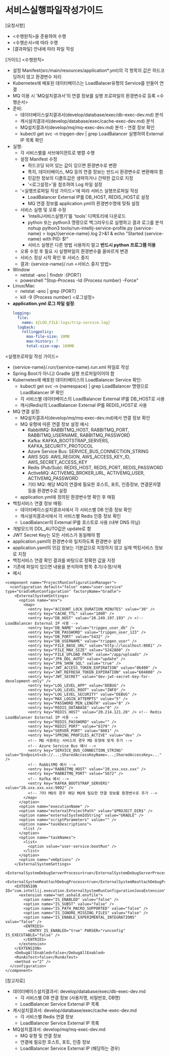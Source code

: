 # 서비스실행파일작성가이드 
  
[요청사항]  
- <수행원칙>을 준용하여 수행
- <수행순서>에 따라 수행
- [결과파일] 안내에 따라 파일 작성 

[가이드]
<수행원칙>
- 설정 Manifest(src/main/resources/application*.yml)의 각 항목의 값은 하드코딩하지 않고 환경변수 처리 
- Kubernetes에 배포된 데이터베이스는 LoadBalacer유형의 Service를 만들어 연결   
- MQ 이용 시 'MQ설치결과서'의 연결 정보를 실행 프로파일의 환경변수로 등록 
<수행순서>
- 준비:
  - 데이터베이스설치결과서(develop/database/exec/db-exec-dev.md) 분석
  - 캐시설치결과서(develop/database/exec/cache-exec-dev.md) 분석  
  - MQ설치결과서(develop/mq/mq-exec-dev.md) 분석 - 연결 정보 확인
  - kubectl get svc -n tripgen-dev | grep LoadBalancer 실행하여 External IP 목록 확인
- 실행:
  - 각 서비스별를 서브에이젼트로 병렬 수행   
  - 설정 Manifest 수정
    - 하드코딩 되어 있는 값이 있으면 환경변수로 변환
    - 특히, 데이터베이스, MQ 등의 연결 정보는 반드시 환경변수로 변환해야 함     
    - 민감한 정보의 디퐅트값은 생략하거나 간략한 값으로 지정 
    - '<로그설정>'을 참조하여 Log 파일 설정
  - '<실행프로파일 작성 가이드>'에 따라 서비스 실행프로파일 작성
    - LoadBalancer External IP를 DB_HOST, REDIS_HOST로 설정
    - MQ 연결 정보를 application.yml의 환경변수명에 맞춰 설정
  - 서비스 실행 및 오류 수정 
    - 'IntelliJ서비스실행기'를 'tools' 디렉토리에 다운로드  
    - python 또는 python3 명령으로 백그라우드로 실행하고 결과 로그를 분석  
      nohup python3 tools/run-intellij-service-profile.py {service-name} > logs/{service-name}.log 2>&1 & echo "Started {service-name} with PID: $!" 
    - 서비스 실행은 다른 방법 사용하지 말고 **반드시 python 프로그램 이용** 
  - 오류 수정 후 필요 시 실행파일의 환경변수를 올바르게 변경  
  - 서비스 정상 시작 확인 후 서비스 중지 
  - 결과: {service-name}/.run
<서비스 중지 방법>
- Window
  - netstat -ano | findstr :{PORT}
  - powershell "Stop-Process -Id {Process number} -Force"
- Linux/Mac
  - netstat -ano | grep {PORT}
  - kill -9 {Process number}
<로그설정>
- **application.yml 로그 파일 설정**:
   ```yaml
   logging:
     file:
       name: ${LOG_FILE:logs/trip-service.log}
     logback:
       rollingpolicy:
         max-file-size: 10MB
         max-history: 7
         total-size-cap: 100MB
   ```

<실행프로파일 작성 가이드>
- {service-name}/.run/{service-name}.run.xml 파일로 작성
- Spring Boot가 아니고 Gradle 실행 프로파일이어야 함  
- Kubernetes에 배포된 데이터베이스의 LoadBalancer Service 확인:
  - kubectl get svc -n {namespace} | grep LoadBalancer 명령으로 LoadBalancer IP 확인
  - 각 서비스별 데이터베이스의 LoadBalancer External IP를 DB_HOST로 사용
  - 캐시(Redis)의 LoadBalancer External IP를 REDIS_HOST로 사용
- MQ 연결 설정:
  - MQ설치결과서(develop/mq/mq-exec-dev.md)에서 연결 정보 확인
  - MQ 유형에 따른 연결 정보 설정 예시:
    - RabbitMQ: RABBITMQ_HOST, RABBITMQ_PORT, RABBITMQ_USERNAME, RABBITMQ_PASSWORD
    - Kafka: KAFKA_BOOTSTRAP_SERVERS, KAFKA_SECURITY_PROTOCOL
    - Azure Service Bus: SERVICE_BUS_CONNECTION_STRING
    - AWS SQS: AWS_REGION, AWS_ACCESS_KEY_ID, AWS_SECRET_ACCESS_KEY
    - Redis (Pub/Sub): REDIS_HOST, REDIS_PORT, REDIS_PASSWORD
    - ActiveMQ: ACTIVEMQ_BROKER_URL, ACTIVEMQ_USER, ACTIVEMQ_PASSWORD
    - 기타 MQ: 해당 MQ의 연결에 필요한 호스트, 포트, 인증정보, 연결문자열 등을 환경변수로 설정
  - application.yml에 정의된 환경변수명 확인 후 매핑
- 백킹서비스 연결 정보 매핑:
  - 데이터베이스설치결과서에서 각 서비스별 DB 인증 정보 확인
  - 캐시설치결과서에서 각 서비스별 Redis 인증 정보 확인
  - LoadBalancer의 External IP를 호스트로 사용 (내부 DNS 아님)
- 개발모드의 DDL_AUTO값은 update로 함 
- JWT Secret Key는 모든 서비스가 동일해야 함
- application.yaml의 환경변수와 일치하도록 환경변수 설정 
- application.yaml의 민감 정보는 기본값으로 지정하지 않고 실제 백킹서비스 정보로 지정
- 백킹서비스 연결 확인 결과를 바탕으로 정확한 값을 지정  
- 기존에 파일이 있으면 내용을 분석하여 항목 추가/수정/삭제  
- 예시
```
<component name="ProjectRunConfigurationManager">
  <configuration default="false" name="user-service" type="GradleRunConfiguration" factoryName="Gradle">
    <ExternalSystemSettings>
      <option name="env">
        <map>
          <entry key="ACCOUNT_LOCK_DURATION_MINUTES" value="30" />
          <entry key="CACHE_TTL" value="1800" />
          <entry key="DB_HOST" value="20.249.197.193" /> <!-- LoadBalancer External IP 사용 -->
          <entry key="DB_NAME" value="tripgen_user_db" />
          <entry key="DB_PASSWORD" value="tripgen_user_123" />
          <entry key="DB_PORT" value="5432" />
          <entry key="DB_USERNAME" value="tripgen_user" />
          <entry key="FILE_BASE_URL" value="http://localhost:8081" />
          <entry key="FILE_MAX_SIZE" value="5242880" />
          <entry key="FILE_UPLOAD_PATH" value="/app/uploads" />
          <entry key="JPA_DDL_AUTO" value="update" />
          <entry key="JPA_SHOW_SQL" value="true" />
          <entry key="JWT_ACCESS_TOKEN_EXPIRATION" value="86400" />
          <entry key="JWT_REFRESH_TOKEN_EXPIRATION" value="604800" />
          <entry key="JWT_SECRET" value="dev-jwt-secret-key-for-development-only" />
          <entry key="LOG_LEVEL_APP" value="DEBUG" />
          <entry key="LOG_LEVEL_ROOT" value="INFO" />
          <entry key="LOG_LEVEL_SECURITY" value="DEBUG" />
          <entry key="MAX_LOGIN_ATTEMPTS" value="5" />
          <entry key="PASSWORD_MIN_LENGTH" value="8" />
          <entry key="REDIS_DATABASE" value="0" />
          <entry key="REDIS_HOST" value="20.214.121.28" /> <!-- Redis LoadBalancer External IP 사용 -->
          <entry key="REDIS_PASSWORD" value="" />
          <entry key="REDIS_PORT" value="6379" />
          <entry key="SERVER_PORT" value="8081" />
          <entry key="SPRING_PROFILES_ACTIVE" value="dev" />
          <!-- MQ 사용하는 서비스의 경우 MQ 유형에 맞게 추가 -->
          <!-- Azure Service Bus 예시 -->
          <entry key="SERVICE_BUS_CONNECTION_STRING" value="Endpoint=sb://...;SharedAccessKeyName=...;SharedAccessKey=..." />
          <!-- RabbitMQ 예시 -->
          <entry key="RABBITMQ_HOST" value="20.xxx.xxx.xxx" />
          <entry key="RABBITMQ_PORT" value="5672" />
          <!-- Kafka 예시 -->
          <entry key="KAFKA_BOOTSTRAP_SERVERS" value="20.xxx.xxx.xxx:9092" />
          <!-- 기타 MQ의 경우 해당 MQ에 필요한 연결 정보를 환경변수로 추가 -->
        </map>
      </option>
      <option name="executionName" />
      <option name="externalProjectPath" value="$PROJECT_DIR$" />
      <option name="externalSystemIdString" value="GRADLE" />
      <option name="scriptParameters" value="" />
      <option name="taskDescriptions">
        <list />
      </option>
      <option name="taskNames">
        <list>
          <option value="user-service:bootRun" />
        </list>
      </option>
      <option name="vmOptions" />
    </ExternalSystemSettings>
    <ExternalSystemDebugServerProcess>true</ExternalSystemDebugServerProcess>
    <ExternalSystemReattachDebugProcess>true</ExternalSystemReattachDebugProcess>
    <EXTENSION ID="com.intellij.execution.ExternalSystemRunConfigurationJavaExtension">
      <extension name="net.ashald.envfile">
        <option name="IS_ENABLED" value="false" />
        <option name="IS_SUBST" value="false" />
        <option name="IS_PATH_MACRO_SUPPORTED" value="false" />
        <option name="IS_IGNORE_MISSING_FILES" value="false" />
        <option name="IS_ENABLE_EXPERIMENTAL_INTEGRATIONS" value="false" />
        <ENTRIES>
          <ENTRY IS_ENABLED="true" PARSER="runconfig" IS_EXECUTABLE="false" />
        </ENTRIES>
      </extension>
    </EXTENSION>
    <DebugAllEnabled>false</DebugAllEnabled>
    <RunAsTest>false</RunAsTest>
    <method v="2" />
  </configuration>
</component>
```

[참고자료]
- 데이터베이스설치결과서: develop/database/exec/db-exec-dev.md
  - 각 서비스별 DB 연결 정보 (사용자명, 비밀번호, DB명)
  - LoadBalancer Service External IP 목록
- 캐시설치결과서: develop/database/exec/cache-exec-dev.md  
  - 각 서비스별 Redis 연결 정보
  - LoadBalancer Service External IP 목록
- MQ설치결과서: develop/mq/mq-exec-dev.md
  - MQ 유형 및 연결 정보
  - 연결에 필요한 호스트, 포트, 인증 정보
  - LoadBalancer Service External IP (해당하는 경우)
